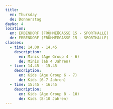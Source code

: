 ```yaml
---
title:
  en: Thursday
  de: Donnerstag
dayNo: 4
location:
  en: ERBENDORF (FRÜHMEßGASSE 15 - SPORTHALLE)
  de: ERBENDORF (FRÜHMEßGASSE 15 - SPORTHALLE)
classes:
  - time: 14.00 - 14.45
    description:
      en: Minis (Age Group 4 - 6)
      de: Minis (ab 4 Jahren)
  - time: 14.45 - 15.45
    description:
      en: Kids (Age Group 6 - 7)
      de: Kids (6-7 Jahren)
  - time: 15:45 - 16:45
    description:
      en: Kids (Age Group 8 - 10)
      de: Kids (8-10 Jahren)
---
```

